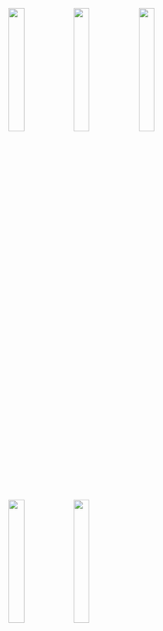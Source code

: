 <img width="25%" src="https://user-images.githubusercontent.com/31420144/100307465-82460380-2fd8-11eb-8f35-234bd6e5b78e.png"></img> 
<img width="25%" src="https://user-images.githubusercontent.com/31420144/100307462-7fe3a980-2fd8-11eb-9be0-f1d4ad3dbbd3.png"></img> 
<img width="25%" src="https://user-images.githubusercontent.com/31420144/100307468-84a85d80-2fd8-11eb-8cd3-332780bb8edd.png"></img> 
<img width="25%" src="https://user-images.githubusercontent.com/31420144/100307476-8b36d500-2fd8-11eb-9d2e-17d6b09cbe7f.png"></img> 
<img width="25%" src="https://user-images.githubusercontent.com/31420144/100307471-883be480-2fd8-11eb-8af3-7de3fdb2ce38.png"></img>
